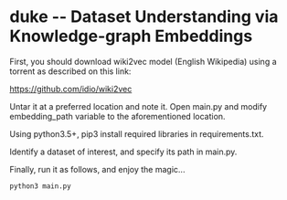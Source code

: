 # duke -- Dataset Understanding via Knowledge-graph Embeddings

First, you should download wiki2vec model (English Wikipedia) using a torrent as described on this link:

https://github.com/idio/wiki2vec

Untar it at a preferred location and note it. Open main.py and modify embedding_path variable to the aforementioned location.

Using python3.5+, pip3 install required libraries in requirements.txt. 

Identify a dataset of interest, and specify its path in main.py.

Finally, run it as follows, and enjoy the magic...

```bash
python3 main.py
```

